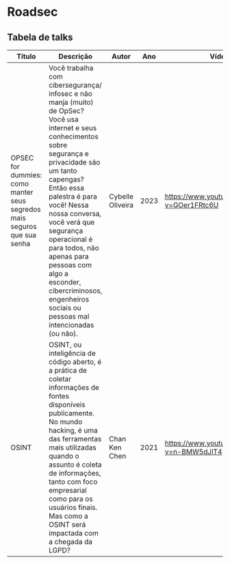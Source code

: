 # Roadsec

## Tabela de talks

| Título | Descrição |Autor | Ano    | Vídeo   | Paper | 
|  ----  |  ----     |  ----  |----  |  ----  | ---- |
| OPSEC for dummies: como manter seus segredos mais seguros que sua senha | Você trabalha com cibersegurança/ infosec e não manja (muito) de OpSec? Você usa internet e seus conhecimentos sobre segurança e privacidade são um tanto capengas? Então essa palestra é para você! Nessa nossa conversa, você verá que segurança operacional é para todos, não apenas para pessoas com algo a esconder, cibercriminosos, engenheiros sociais ou pessoas mal intencionadas (ou não). | Cybelle Oliveira | 2023 | https://www.youtube.com/watch?v=GOer1FRtc6U | null |
|  OSINT  |  OSINT, ou inteligência de código aberto, é a prática de coletar informações de fontes disponíveis publicamente. No mundo hacking, é uma das ferramentas mais utilizadas quando o assunto é coleta de informações, tanto com foco empresarial como para os usuários finais. Mas como a OSINT será impactada com a chegada da LGPD?     |  Chan Ken Chen  | 2021  |  https://www.youtube.com/watch?v=n-BMW5dJlT4  | null |